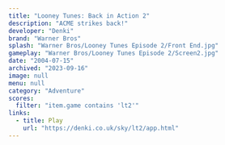 ```yaml
---
title: "Looney Tunes: Back in Action 2"
description: "ACME strikes back!"
developer: "Denki"
brand: "Warner Bros"
splash: "Warner Bros/Looney Tunes Episode 2/Front End.jpg"
gameplay: "Warner Bros/Looney Tunes Episode 2/Screen2.jpg"
date: "2004-07-15"
archived: "2023-09-16"
image: null
menu: null
category: "Adventure"
scores:
  filter: "item.game contains 'lt2'"
links:
  - title: Play
    url: "https://denki.co.uk/sky/lt2/app.html"
---
```


